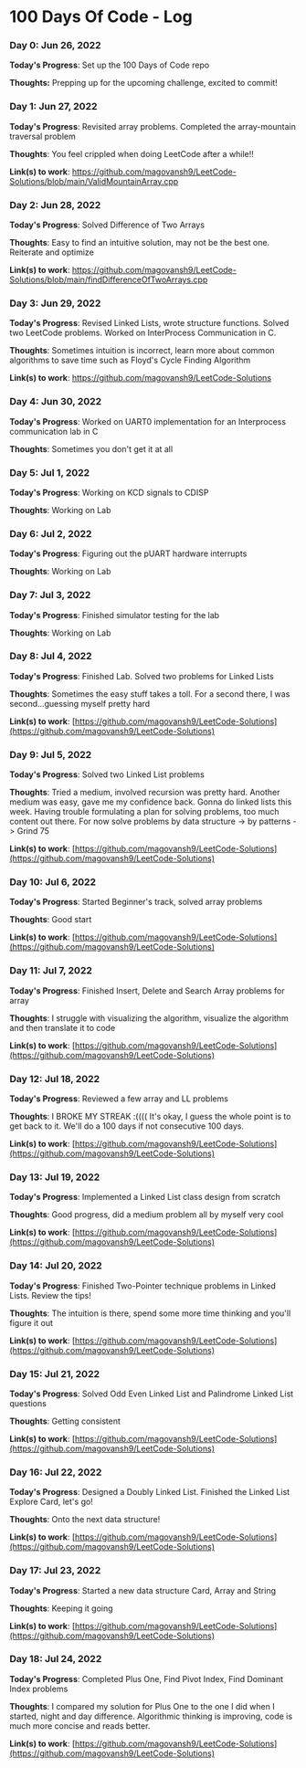 # 100 Days Of Code - Log

### Day 0: Jun 26, 2022

**Today's Progress**: Set up the 100 Days of Code repo

**Thoughts:** Prepping up for the upcoming challenge, excited to commit!

### Day 1: Jun 27, 2022

**Today's Progress**: Revisited array problems. Completed the array-mountain traversal problem
  
**Thoughts**: You feel crippled when doing LeetCode after a while!!

**Link(s) to work**: https://github.com/magovansh9/LeetCode-Solutions/blob/main/ValidMountainArray.cpp

### Day 2: Jun 28, 2022

**Today's Progress**: Solved Difference of Two Arrays
  
**Thoughts**: Easy to find an intuitive solution, may not be the best one. Reiterate and optimize

**Link(s) to work**: https://github.com/magovansh9/LeetCode-Solutions/blob/main/findDifferenceOfTwoArrays.cpp

### Day 3: Jun 29, 2022

**Today's Progress**: Revised Linked Lists, wrote structure functions. Solved two LeetCode problems. Worked on InterProcess Communication in C.
  
**Thoughts**: Sometimes intuition is incorrect, learn more about common algorithms to save time such as Floyd's Cycle Finding Algorithm

**Link(s) to work**: https://github.com/magovansh9/LeetCode-Solutions

### Day 4: Jun 30, 2022

**Today's Progress**: Worked on UART0 implementation for an Interprocess communication lab in C
  
**Thoughts**: Sometimes you don't get it at all

### Day 5: Jul 1, 2022

**Today's Progress**:  Working on KCD signals to CDISP
  
**Thoughts**: Working on Lab

### Day 6: Jul 2, 2022

**Today's Progress**:  Figuring out the pUART hardware interrupts
  
**Thoughts**: Working on Lab

### Day 7: Jul 3, 2022

**Today's Progress**:  Finished simulator testing for the lab
  
**Thoughts**: Working on Lab

### Day 8: Jul 4, 2022

**Today's Progress**:  Finished Lab. Solved two problems for Linked Lists
  
**Thoughts**: Sometimes the easy stuff takes a toll. For a second there, I was second...guessing myself pretty hard

**Link(s) to work**: [https://github.com/magovansh9/LeetCode-Solutions](https://github.com/magovansh9/LeetCode-Solutions)

### Day 9: Jul 5, 2022

**Today's Progress**:  Solved two Linked List problems
  
**Thoughts**: Tried a medium, involved recursion was pretty hard. Another medium was easy, gave me my confidence back. Gonna do linked lists this week. Having trouble formulating a plan for solving problems, too much content out there. For now solve problems by data structure -> by patterns -> Grind 75

**Link(s) to work**: [https://github.com/magovansh9/LeetCode-Solutions](https://github.com/magovansh9/LeetCode-Solutions)

### Day 10: Jul 6, 2022

**Today's Progress**:  Started Beginner's track, solved array problems
  
**Thoughts**: Good start

**Link(s) to work**: [https://github.com/magovansh9/LeetCode-Solutions](https://github.com/magovansh9/LeetCode-Solutions)

### Day 11: Jul 7, 2022

**Today's Progress**:  Finished Insert, Delete and Search Array problems for array
  
**Thoughts**: I struggle with visualizing the algorithm, visualize the algorithm and then translate it to code

**Link(s) to work**: [https://github.com/magovansh9/LeetCode-Solutions](https://github.com/magovansh9/LeetCode-Solutions)


### Day 12: Jul 18, 2022

**Today's Progress**:  Reviewed a few array and LL problems
  
**Thoughts**: I BROKE MY STREAK :(((( It's okay, I guess the whole point is to get back to it. We'll do a 100 days if not consecutive 100 days.

**Link(s) to work**: [https://github.com/magovansh9/LeetCode-Solutions](https://github.com/magovansh9/LeetCode-Solutions)


### Day 13: Jul 19, 2022

**Today's Progress**:  Implemented a Linked List class design from scratch
  
**Thoughts**: Good progress, did a medium problem all by myself very cool

**Link(s) to work**: [https://github.com/magovansh9/LeetCode-Solutions](https://github.com/magovansh9/LeetCode-Solutions)

### Day 14: Jul 20, 2022

**Today's Progress**:  Finished Two-Pointer technique problems in Linked Lists. Review the tips!
  
**Thoughts**: The intuition is there, spend some more time thinking and you'll figure it out

**Link(s) to work**: [https://github.com/magovansh9/LeetCode-Solutions](https://github.com/magovansh9/LeetCode-Solutions)

### Day 15: Jul 21, 2022

**Today's Progress**:  Solved Odd Even Linked List and Palindrome Linked List questions
  
**Thoughts**: Getting consistent

**Link(s) to work**: [https://github.com/magovansh9/LeetCode-Solutions](https://github.com/magovansh9/LeetCode-Solutions)

### Day 16: Jul 22, 2022

**Today's Progress**:  Designed a Doubly Linked List. Finished the Linked List Explore Card, let's go!
  
**Thoughts**: Onto the next data structure!

**Link(s) to work**: [https://github.com/magovansh9/LeetCode-Solutions](https://github.com/magovansh9/LeetCode-Solutions)


### Day 17: Jul 23, 2022

**Today's Progress**:  Started a new data structure Card, Array and String
  
**Thoughts**: Keeping it going

**Link(s) to work**: [https://github.com/magovansh9/LeetCode-Solutions](https://github.com/magovansh9/LeetCode-Solutions)


### Day 18: Jul 24, 2022

**Today's Progress**:  Completed Plus One, Find Pivot Index, Find Dominant Index problems
  
**Thoughts**: I compared my solution for Plus One to the one I did when I started, night and day difference. Algorithmic thinking is improving, code is much more concise and reads better.

**Link(s) to work**: [https://github.com/magovansh9/LeetCode-Solutions](https://github.com/magovansh9/LeetCode-Solutions)



